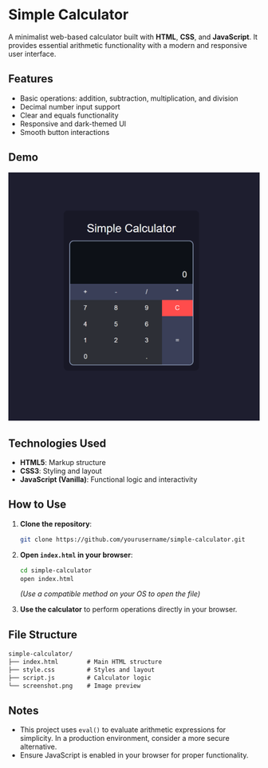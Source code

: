 # Simple Calculator

A minimalist web-based calculator built with **HTML**, **CSS**, and **JavaScript**. It provides essential arithmetic functionality with a modern and responsive user interface.

## Features

- Basic operations: addition, subtraction, multiplication, and division
- Decimal number input support
- Clear and equals functionality
- Responsive and dark-themed UI
- Smooth button interactions

## Demo

![Simple Calculator Screenshot](screenshot.png)  

## Technologies Used

- **HTML5**: Markup structure
- **CSS3**: Styling and layout
- **JavaScript (Vanilla)**: Functional logic and interactivity

## How to Use

1. **Clone the repository**:
   ```bash
   git clone https://github.com/yourusername/simple-calculator.git
   ```

2. **Open `index.html` in your browser**:
   ```bash
   cd simple-calculator
   open index.html
   ```
   *(Use a compatible method on your OS to open the file)*

3. **Use the calculator** to perform operations directly in your browser.

## File Structure

```
simple-calculator/
├── index.html        # Main HTML structure
├── style.css         # Styles and layout
├── script.js         # Calculator logic
└── screenshot.png    # Image preview
```

## Notes

- This project uses `eval()` to evaluate arithmetic expressions for simplicity. In a production environment, consider a more secure alternative.
- Ensure JavaScript is enabled in your browser for proper functionality.
